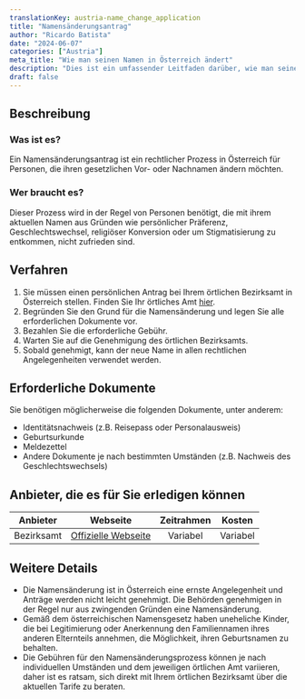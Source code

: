 ```yaml
---
translationKey: austria-name_change_application
title: "Namensänderungsantrag"
author: "Ricardo Batista"
date: "2024-06-07"
categories: ["Austria"]
meta_title: "Wie man seinen Namen in Österreich ändert"
description: "Dies ist ein umfassender Leitfaden darüber, wie man seinen Namen in Österreich ändert, einschließlich des detaillierten Verfahrens, der erforderlichen Dokumente, Dienstleister und relevanter Tipps."
draft: false
---
```


## Beschreibung
### Was ist es?
Ein Namensänderungsantrag ist ein rechtlicher Prozess in Österreich für Personen, die ihren gesetzlichen Vor- oder Nachnamen ändern möchten.

### Wer braucht es?
Dieser Prozess wird in der Regel von Personen benötigt, die mit ihrem aktuellen Namen aus Gründen wie persönlicher Präferenz, Geschlechtswechsel, religiöser Konversion oder um Stigmatisierung zu entkommen, nicht zufrieden sind.

## Verfahren
1. Sie müssen einen persönlichen Antrag bei Ihrem örtlichen Bezirksamt in Österreich stellen. Finden Sie Ihr örtliches Amt [hier](https://www.oesterreich.gv.at/public.html).
2. Begründen Sie den Grund für die Namensänderung und legen Sie alle erforderlichen Dokumente vor.
3. Bezahlen Sie die erforderliche Gebühr.
4. Warten Sie auf die Genehmigung des örtlichen Bezirksamts.
5. Sobald genehmigt, kann der neue Name in allen rechtlichen Angelegenheiten verwendet werden.

## Erforderliche Dokumente
Sie benötigen möglicherweise die folgenden Dokumente, unter anderem:
- Identitätsnachweis (z.B. Reisepass oder Personalausweis)
- Geburtsurkunde
- Meldezettel
- Andere Dokumente je nach bestimmten Umständen (z.B. Nachweis des Geschlechtswechsels)

## Anbieter, die es für Sie erledigen können

| Anbieter        |     Webseite     |     Zeitrahmen    |       Kosten      |
| --------------- | --------------- |  :-------------: | :-------------: |
| Bezirksamt      |  [Offizielle Webseite](https://www.oesterreich.gv.at/public.html)       |      Variabel      |        Variabel       |

## Weitere Details
- Die Namensänderung ist in Österreich eine ernste Angelegenheit und Anträge werden nicht leicht genehmigt. Die Behörden genehmigen in der Regel nur aus zwingenden Gründen eine Namensänderung.
- Gemäß dem österreichischen Namensgesetz haben uneheliche Kinder, die bei Legitimierung oder Anerkennung den Familiennamen ihres anderen Elternteils annehmen, die Möglichkeit, ihren Geburtsnamen zu behalten.
- Die Gebühren für den Namensänderungsprozess können je nach individuellen Umständen und dem jeweiligen örtlichen Amt variieren, daher ist es ratsam, sich direkt mit Ihrem örtlichen Bezirksamt über die aktuellen Tarife zu beraten.